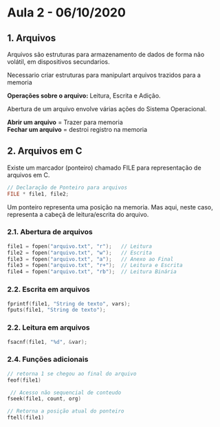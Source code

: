 # Aula 2 - 06/10/2020

## **1. Arquivos**
Arquivos são estruturas para armazenamento de dados de forma não volátil, em dispositivos secundarios.  

Necessario criar estruturas para manipulart arquivos trazidos para a memoria  

**Operações sobre o arquivo:** Leitura, Escrita e Adição.  

Abertura de um arquivo envolve várias ações do Sistema Operacional.  

**Abrir um arquivo** = Trazer para memoria  
**Fechar um arquivo** = destroi registro na memoria

## **2. Arquivos em C**
Existe um marcador (ponteiro) chamado FILE para representação de arquivos em C.

```c
// Declaração de Ponteiro para arquivos
FILE * file1, file2;  
```

Um ponteiro representa uma posição na memoria. Mas aqui, neste caso, representa a cabeçã de leitura/escrita do arquivo. 

### **2.1. Abertura de arquivos**
```c
file1 = fopen("arquivo.txt", "r");   // Leitura  
file2 = fopen("arquivo.txt", "w");   // Escrita  
file3 = fopen("arquivo.txt", "a");   // Anexo ao Final  
file3 = fopen("arquivo.txt", "r+");  // Leitura e Escrita  
file4 = fopen("arquivo.txt", "rb");  // Leitura Binária
```

### **2.2. Escrita em arquivos**
```c
fprintf(file1, "String de texto", vars);  
fputs(file1, "String de texto");
```

### **2.2. Leitura em arquivos**
```c
fsacnf(file1, "%d", &var);
```


### **2.4. Funções adicionais**
```c
// retorna 1 se chegou ao final do arquivo
feof(file1) 

 // Acesso não sequencial de conteudo
fseek(file1, count, org)

// Retorna a posição atual do ponteiro
ftell(file1) 
```


